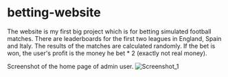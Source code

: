 # betting-website
The website is my first big project which is for betting simulated football matches. There are leaderboards for the first two leagues in England, Spain and Italy. The results of the matches are calculated randomly. If the bet is won, the user's profit is the money he bet * 2 (exactly not real money).

Screenshot of the home page of admin user.
![Screenshot_1](https://user-images.githubusercontent.com/95773359/236321746-3a73414a-a8ac-48a8-892f-cda6c0dba977.png)
